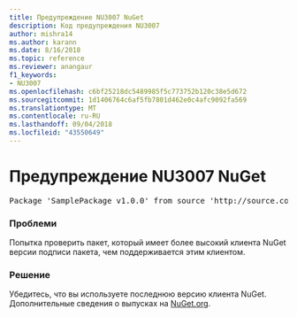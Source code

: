```yaml
---
title: Предупреждение NU3007 NuGet
description: Код предупреждения NU3007
author: mishra14
ms.author: karann
ms.date: 8/16/2018
ms.topic: reference
ms.reviewer: anangaur
f1_keywords:
- NU3007
ms.openlocfilehash: c6bf25218dc5489985f5c773752b120c38e5d672
ms.sourcegitcommit: 1d1406764c6af5fb7801d462e0c4afc9092fa569
ms.translationtype: MT
ms.contentlocale: ru-RU
ms.lasthandoff: 09/04/2018
ms.locfileid: "43550649"
---
```

# <a name="nuget-warning-nu3007"></a>Предупреждение NU3007 NuGet

<pre>Package 'SamplePackage v1.0.0' from source 'http://source.com/index.json': The package signature format version is not supported. Updating your client may solve this problem.</pre>

### <a name="issue"></a>Проблеми

Попытка проверить пакет, который имеет более высокий клиента NuGet версии подписи пакета, чем поддерживается этим клиентом.


### <a name="solution"></a>Решение

Убедитесь, что вы используете последнюю версию клиента NuGet. Дополнительные сведения о выпусках на [NuGet.org](https://www.nuget.org/downloads).


